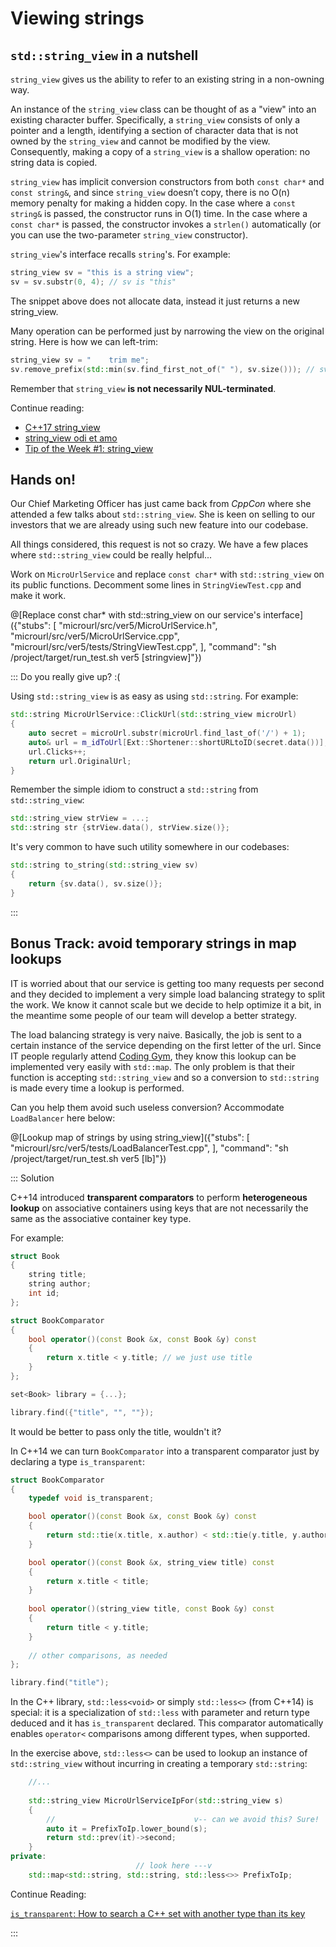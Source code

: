# Viewing strings

## `std::string_view` in a nutshell

`string_view` gives us the ability to refer to an existing string in a non-owning way.

An instance of the `string_view` class can be thought of as a "view" into an existing character buffer. Specifically, a `string_view` consists of only a pointer and a length, identifying a section of character data that is not owned by the `string_view` and cannot be modified by the view. Consequently, making a copy of a `string_view` is a shallow operation: no string data is copied.

`string_view` has implicit conversion constructors from both `const char*` and `const string&`, and since `string_view` doesn’t copy, there is no O(n) memory penalty for making a hidden copy. In the case where a `const string&` is passed, the constructor runs in O(1) time. In the case where a `const char*` is passed, the constructor invokes a `strlen()` automatically (or you can use the two-parameter `string_view` constructor).

`string_view`'s interface recalls `string`'s. For example:

```cpp
string_view sv = "this is a string view";
sv = sv.substr(0, 4); // sv is "this"
```

The snippet above does not allocate data, instead it just returns a new string_view.

Many operation can be performed just by narrowing the view on the original string. Here is how we can left-trim:

```cpp
string_view sv = "    trim me";
sv.remove_prefix(std::min(sv.find_first_not_of(" "), sv.size())); // sv is "trim me"
```

Remember that `string_view` **is not necessarily NUL-terminated**.

Continue reading:

* [C++17 string_view](https://skebanga.github.io/string-view/)
* [string_view odi et amo](https://marcoarena.wordpress.com/2017/01/03/string_view-odi-et-amo/)
* [Tip of the Week #1: string_view](https://abseil.io/tips/1)

## Hands on!

Our Chief Marketing Officer has just came back from *CppCon* where she attended a few talks about `std::string_view`. She is keen on selling to our investors that we are already using such new feature into our codebase.

All things considered, this request is not so crazy. We have a few places where `std::string_view` could be really helpful...

Work on `MicroUrlService` and replace `const char*` with `std::string_view` on its public functions. Decomment some lines in `StringViewTest.cpp` and make it work.

@[Replace const char* with std::string_view on our service's interface]({"stubs": [
	 "microurl/src/ver5/MicroUrlService.h",
	 "microurl/src/ver5/MicroUrlService.cpp",
	 "microurl/src/ver5/tests/StringViewTest.cpp",
	],
	"command": "sh /project/target/run_test.sh ver5 [stringview]"})

::: Do you really give up? :(

Using `std::string_view` is as easy as using `std::string`. For example:

```cpp
std::string MicroUrlService::ClickUrl(std::string_view microUrl)
{
	auto secret = microUrl.substr(microUrl.find_last_of('/') + 1);
	auto& url = m_idToUrl[Ext::Shortener::shortURLtoID(secret.data())];
	url.Clicks++;
	return url.OriginalUrl;
}

```

Remember the simple idiom to construct a `std::string` from `std::string_view`:

```cpp
std::string_view strView = ...;
std::string str {strView.data(), strView.size()};
```

It's very common to have such utility somewhere in our codebases:

```cpp
std::string to_string(std::string_view sv)
{
    return {sv.data(), sv.size()};
}
```
:::
	
## Bonus Track: avoid temporary strings	in map lookups

IT is worried about that our service is getting too many requests per second and they decided to implement a very simple load balancing strategy to split the work. We know it cannot scale but we decide to help optimize it a bit, in the meantime some people of our team will develop a better strategy.

The load balancing strategy is very naive. Basically, the job is sent to a certain instance of the service depending on the first letter of the url. Since IT people regularly attend [Coding Gym](http://coding-gym.org), they know this lookup can be implemented very easily with `std::map`. The only problem is that their function is accepting `std::string_view` and so a conversion to `std::string` is made every time a lookup is performed.

Can you help them avoid such useless conversion? Accommodate `LoadBalancer` here below:

@[Lookup map of strings by using string_view]({"stubs": [ 
	 "microurl/src/ver5/tests/LoadBalancerTest.cpp",
	],
	"command": "sh /project/target/run_test.sh ver5 [lb]"})
	
::: Solution

C++14 introduced **transparent comparators** to perform **heterogeneous lookup** on associative containers using keys that are not necessarily the same as the associative container key type.

For example:

```cpp
struct Book
{
    string title;
    string author;
    int id;
};

struct BookComparator
{
    bool operator()(const Book &x, const Book &y) const
    {
        return x.title < y.title; // we just use title
    }
};

set<Book> library = {...};

library.find({"title", "", ""});
```

It would be better to pass only the title, wouldn't it?

In C++14 we can turn `BookComparator` into a transparent comparator just by declaring a type `is_transparent`:

```cpp
struct BookComparator
{
    typedef void is_transparent;

    bool operator()(const Book &x, const Book &y) const
    {
        return std::tie(x.title, x.author) < std::tie(y.title, y.author); // std::tie idiom
    }

    bool operator()(const Book &x, string_view title) const
    {
        return x.title < title;
    }
    
    bool operator()(string_view title, const Book &y) const
    {
        return title < y.title;
    }
    
    // other comparisons, as needed
};

library.find("title");
```

In the C++ library, `std::less<void>` or simply `std::less<>` (from C++14) is special: it is a specialization of `std::less` with parameter and return type deduced and it has `is_transparent` declared. This comparator automatically enables `operator<` comparisons among different types, when supported. 

In the exercise above, `std::less<>` can be used to lookup an instance of `std::string_view` without incurring in creating a temporary `std::string`:

```cpp
    //...
    
	std::string_view MicroUrlServiceIpFor(std::string_view s)
	{
		//								 v-- can we avoid this? Sure!
		auto it = PrefixToIp.lower_bound(s);
		return std::prev(it)->second;
	}
private:
                            // look here ---v
	std::map<std::string, std::string, std::less<>> PrefixToIp;
```

Continue Reading:

[`is_transparent`: How to search a C++ set with another type than its key](https://www.fluentcpp.com/2017/06/09/search-set-another-type-key/)

:::